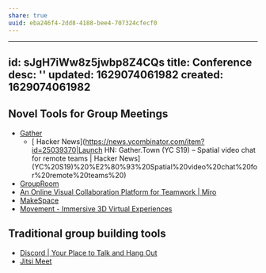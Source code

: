 ```yaml
---
share: true
uuid: eba246f4-2dd8-4188-bee4-707324cfecf0
---
```

---
id: sJgH7iWw8z5jwbp8Z4CQs
title: Conference
desc: ''
updated: 1629074061982
created: 1629074061982
---

## Novel Tools for Group Meetings

* [Gather](https://gather.town/)
  * [ Hacker News](https://news.ycombinator.com/item?id=25039370|Launch HN: Gather.Town (YC S19) – Spatial video chat for remote teams | Hacker News](YC%20S19)%20%E2%80%93%20Spatial%20video%20chat%20for%20remote%20teams%20)
* [GroupRoom](https://grouproom.io/features)
* [An Online Visual Collaboration Platform for Teamwork | Miro](https://miro.com/)
* [MakeSpace](https://makespace.fun/)
* [Movement - Immersive 3D Virtual Experiences](https://www.movement.fm/spaces)

## Traditional group building tools

* [Discord | Your Place to Talk and Hang Out](https://discord.com/)
* [Jitsi Meet](https://meet.jit.si/)
